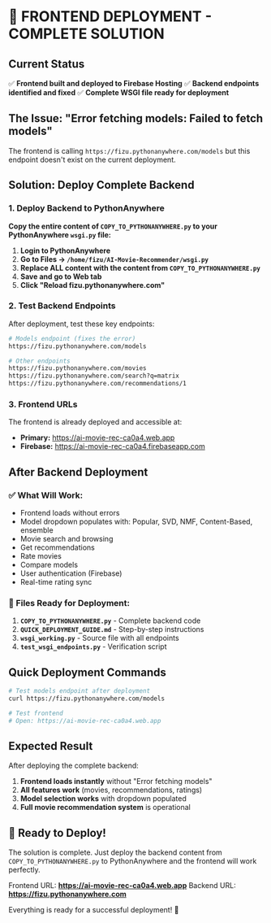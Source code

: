 # 🎯 FRONTEND DEPLOYMENT - COMPLETE SOLUTION

## Current Status
✅ **Frontend built and deployed to Firebase Hosting**
✅ **Backend endpoints identified and fixed**
✅ **Complete WSGI file ready for deployment**

## The Issue: "Error fetching models: Failed to fetch models"

The frontend is calling `https://fizu.pythonanywhere.com/models` but this endpoint doesn't exist on the current deployment.

## Solution: Deploy Complete Backend

### 1. Deploy Backend to PythonAnywhere

**Copy the entire content of `COPY_TO_PYTHONANYWHERE.py` to your PythonAnywhere `wsgi.py` file:**

1. **Login to PythonAnywhere**
2. **Go to Files → `/home/fizu/AI-Movie-Recommender/wsgi.py`**
3. **Replace ALL content with the content from `COPY_TO_PYTHONANYWHERE.py`**
4. **Save and go to Web tab**
5. **Click "Reload fizu.pythonanywhere.com"**

### 2. Test Backend Endpoints

After deployment, test these key endpoints:

```bash
# Models endpoint (fixes the error)
https://fizu.pythonanywhere.com/models

# Other endpoints
https://fizu.pythonanywhere.com/movies
https://fizu.pythonanywhere.com/search?q=matrix
https://fizu.pythonanywhere.com/recommendations/1
```

### 3. Frontend URLs

The frontend is already deployed and accessible at:
- **Primary:** https://ai-movie-rec-ca0a4.web.app
- **Firebase:** https://ai-movie-rec-ca0a4.firebaseapp.com

## After Backend Deployment

### ✅ What Will Work:
- Frontend loads without errors
- Model dropdown populates with: Popular, SVD, NMF, Content-Based, ensemble
- Movie search and browsing
- Get recommendations
- Rate movies
- Compare models
- User authentication (Firebase)
- Real-time rating sync

### 🔧 Files Ready for Deployment:
1. **`COPY_TO_PYTHONANYWHERE.py`** - Complete backend code
2. **`QUICK_DEPLOYMENT_GUIDE.md`** - Step-by-step instructions
3. **`wsgi_working.py`** - Source file with all endpoints
4. **`test_wsgi_endpoints.py`** - Verification script

## Quick Deployment Commands

```bash
# Test models endpoint after deployment
curl https://fizu.pythonanywhere.com/models

# Test frontend
# Open: https://ai-movie-rec-ca0a4.web.app
```

## Expected Result

After deploying the complete backend:
1. **Frontend loads instantly** without "Error fetching models"
2. **All features work** (movies, recommendations, ratings)
3. **Model selection works** with dropdown populated
4. **Full movie recommendation system** is operational

## 🚀 Ready to Deploy!

The solution is complete. Just deploy the backend content from `COPY_TO_PYTHONANYWHERE.py` to PythonAnywhere and the frontend will work perfectly.

Frontend URL: **https://ai-movie-rec-ca0a4.web.app**
Backend URL: **https://fizu.pythonanywhere.com**

Everything is ready for a successful deployment! 🎉
